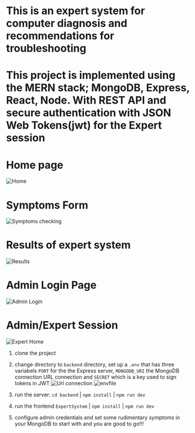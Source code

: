 # This is an expert system for computer diagnosis and recommendations for troubleshooting

# This project is implemented using the MERN stack; MongoDB, Express, React, Node. With REST API and secure authentication with JSON Web Tokens(jwt) for the Expert session 

# Home page
![Home](https://github.com/YOUNESELKACIMI/expert-system---computers-diagnosis---recommendations/assets/119015253/b5aba12e-58ef-4020-95d3-237baf4f4e82)

# Symptoms Form
![Symptoms checking](https://github.com/YOUNESELKACIMI/expert-system---computers-diagnosis---recommendations/assets/119015253/85df3d52-05f8-46f0-bd22-d374e486cffe)

# Results of expert system
![Results](https://github.com/YOUNESELKACIMI/expert-system---computers-diagnosis---recommendations/assets/119015253/9db55716-53b7-45c7-836a-3566e2a2a6a5)

# Admin Login Page
![Admin Login](https://github.com/YOUNESELKACIMI/expert-system---computers-diagnosis---recommendations/assets/119015253/2a470594-0ecc-4853-8408-d0d614461f7a)

# Admin/Expert Session
![Expert Home](https://github.com/YOUNESELKACIMI/expert-system---computers-diagnosis---recommendations/assets/119015253/4a151755-2552-4da0-aa60-43707a1ea41c)

 1. clone the project 
 2. change directory to `backend` directory, set up a `.env` that has three variabels `PORT` for the the Express server, `MONGODB_URI` the MongoDB connection URL connection and `SECRET` which is a key used to sign tokens in JWT
 ![Url connection](https://github.com/YOUNESELKACIMI/expert-system---computers-diagnosis---recommendations/assets/119015253/2b9a9e35-3291-4246-b1e9-57c73ebef413)
![envfile](https://github.com/YOUNESELKACIMI/expert-system---computers-diagnosis---recommendations/assets/119015253/ba4b4209-0f99-4147-a34b-e13d1c390437)
 
 4. run the server: `cd backend` | `npm install` | `npm run dev`
 5. run the frontend `ExpertSystem` | `npm install` | `npm run dev`
 6. configure admin credentials and set some rudimentary symptoms in your MongoDB to start with and you are good to go!!!
